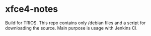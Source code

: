 # xfce4-notes
Build for TRIOS.
This repo contains only /debian files and a script for downloading the source. Main purpose is usage with Jenkins CI.
